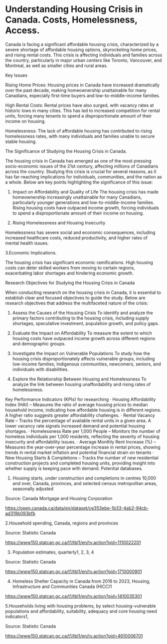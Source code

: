 # Understanding Housing Crisis in Canada. Costs, Homelessness, Access.

Canada is facing a significant affordable housing crisis, characterized by a severe shortage of affordable housing options, skyrocketing home prices, and rising rental costs. This crisis is affecting individuals and families across the country, particularly in major urban centers like Toronto, Vancouver, and Montreal, as well as smaller cities and rural areas.

Key Issues

Rising Home Prices: Housing prices in Canada have increased dramatically over the past decade, making homeownership unattainable for many Canadians, especially first-time buyers and low-to-middle-income families.

High Rental Costs: Rental prices have also surged, with vacancy rates at historic lows in many cities. This has led to increased competition for rental units, forcing many tenants to spend a disproportionate amount of their income on housing.

Homelessness: The lack of affordable housing has contributed to rising homelessness rates, with many individuals and families unable to secure stable housing.


The Significance of Studying the Housing Crisis in Canada.

The housing crisis in Canada has emerged as one of the most pressing socio-economic issues of the 21st century, affecting millions of Canadians across the country. Studying this crisis is crucial for several reasons, as it has far-reaching implications for individuals, communities, and the nation as a whole. Below are key points highlighting the significance of this issue:

1. Impact on Affordability and Quality of Life
The housing crisis has made homeownership increasingly unattainable for many Canadians, particularly younger generations and low-to-middle-income families. Rising housing costs have outpaced income growth, forcing individuals to spend a disproportionate amount of their income on housing.

2. Rising Homelessness and Housing Insecurity

Homelessness has severe social and economic consequences, including increased healthcare costs, reduced productivity, and higher rates of mental health issues.

3.Economic Implications.

The housing crisis has significant economic ramifications. High housing costs can deter skilled workers from moving to certain regions, exacerbating labor shortages and hindering economic growth.

Research Objectives for Studying the Housing Crisis in Canada

When conducting research on the housing crisis in Canada, it is essential to establish clear and focused objectives to guide the study. Below are  research objectives that address the multifaceted nature of the crisis:

1. Assess the Causes of the Housing Crisis
To identify and analyze the primary factors contributing to the housing crisis, including supply shortages, speculative investment, population growth, and policy gaps.


2. Evaluate the Impact on Affordability
To measure the extent to which housing costs have outpaced income growth across different regions and demographic groups.


3. Investigate the Impact on Vulnerable Populations
To study how the housing crisis disproportionately affects vulnerable groups, including low-income families, Indigenous communities, newcomers, seniors, and individuals with disabilities.


4. Explore the Relationship Between Housing and Homelessness
To analyze the link between housing unaffordability and rising rates of homelessness.


Key Performance Indicators (KPIs) for researching
·  Housing Affordability Index (HAI) – Measures the ratio of average housing prices to median household income, indicating how affordable housing is in different regions. A higher ratio suggests greater affordability challenges.
·  Rental Vacancy Rate – Tracks the percentage of available rental units in a given area. A lower vacancy rate signals increased demand and potential housing shortages.
·  Homelessness Rate per 1,000 People – Monitors the number of homeless individuals per 1,000 residents, reflecting the severity of housing insecurity and affordability issues.
· Average Monthly Rent Increase (%) – Measures the year-over-year percentage increase in rental prices, showing trends in rental market inflation and potential financial strain on tenants
· New Housing Starts & Completions – Tracks the number of new residential construction projects and completed housing units, providing insight into whether supply is keeping pace with demand.
Potential databases.

1. Housing starts, under construction and completions in centres 10,000 and over, Canada, provinces, and selected census metropolitan areas, seasonally adjusted

Source: Canada Mortgage and Housing Corporation

https://open.canada.ca/data/en/dataset/ce353ebe-1b33-4ab2-94cb-ad319b093bfb


2.Household spending, Canada, regions and provinces

Source: Statistic Canada

https://www150.statcan.gc.ca/t1/tbl1/en/tv.action?pid=1110022201

3. Population estimates, quarterly1, 2, 3, 4

Source: Statistic Canada

https://www150.statcan.gc.ca/t1/tbl1/en/tv.action?pid=1710000901

4. Homeless Shelter Capacity in Canada from 2016 to 2023, Housing, Infrastructure and Communities Canada (HICC)1

https://www150.statcan.gc.ca/t1/tbl1/en/tv.action?pid=1410035301


5.Households living with housing problems, by select housing-vulnerable populations and affordability, suitability, adequacy and core housing need indicators1, 

Source: Statistic Canada

https://www150.statcan.gc.ca/t1/tbl1/en/tv.action?pid=4610006701
